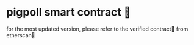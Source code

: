 # pigpoll smart contract 📜

for the most updated version, please refer to the verified contract📜 from etherscan🔎
